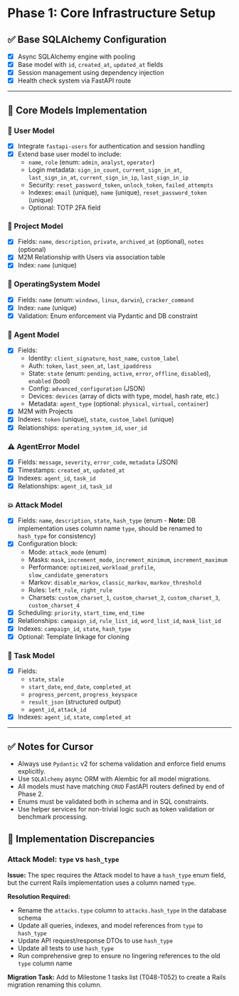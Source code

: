 # Phase 1: Core Infrastructure Setup

## ✅ Base SQLAlchemy Configuration

- [x] Async SQLAlchemy engine with pooling
- [x] Base model with `id`, `created_at`, `updated_at` fields
- [x] Session management using dependency injection
- [x] Health check system via FastAPI route

---

## 🧩 Core Models Implementation

### 👤 User Model

- [x] Integrate `fastapi-users` for authentication and session handling
- [x] Extend base user model to include:
  - `name`, `role` (enum: `admin`, `analyst`, `operator`)
  - Login metadata: `sign_in_count`, `current_sign_in_at`, `last_sign_in_at`, `current_sign_in_ip`, `last_sign_in_ip`
  - Security: `reset_password_token`, `unlock_token`, `failed_attempts`
  - Indexes: `email` (unique), `name` (unique), `reset_password_token` (unique)
  - Optional: TOTP 2FA field

### 📁 Project Model

- [x] Fields: `name`, `description`, `private`, `archived_at` (optional), `notes` (optional)
- [x] M2M Relationship with Users via association table
- [x] Index: `name` (unique)

### 🧠 OperatingSystem Model

- [x] Fields: `name` (enum: `windows`, `linux`, `darwin`), `cracker_command`
- [x] Index: `name` (unique)
- [x] Validation: Enum enforcement via Pydantic and DB constraint

### 🤖 Agent Model

- [x] Fields:
  - Identity: `client_signature`, `host_name`, `custom_label`
  - Auth: `token`, `last_seen_at`, `last_ipaddress`
  - State: `state` (enum: `pending`, `active`, `error`, `offline`, `disabled`), `enabled` (bool)
  - Config: `advanced_configuration` (JSON)
  - Devices: `devices` (array of dicts with type, model, hash rate, etc.)
  - Metadata: `agent_type` (optional: `physical`, `virtual`, `container`)
- [x] M2M with Projects
- [x] Indexes: `token` (unique), `state`, `custom_label` (unique)
- [x] Relationships: `operating_system_id`, `user_id`

### ⚠️ AgentError Model

- [x] Fields: `message`, `severity`, `error_code`, `metadata` (JSON)
- [x] Timestamps: `created_at`, `updated_at`
- [x] Indexes: `agent_id`, `task_id`
- [x] Relationships: `agent_id`, `task_id`

### 💥 Attack Model

- [x] Fields: `name`, `description`, `state`, `hash_type` (enum - **Note:** DB implementation uses column name `type`, should be renamed to `hash_type` for consistency)
- [x] Configuration block:
  - Mode: `attack_mode` (enum)
  - Masks: `mask`, `increment_mode`, `increment_minimum`, `increment_maximum`
  - Performance: `optimized`, `workload_profile`, `slow_candidate_generators`
  - Markov: `disable_markov`, `classic_markov`, `markov_threshold`
  - Rules: `left_rule`, `right_rule`
  - Charsets: `custom_charset_1`, `custom_charset_2`, `custom_charset_3`, `custom_charset_4`
- [x] Scheduling: `priority`, `start_time`, `end_time`
- [x] Relationships: `campaign_id`, `rule_list_id`, `word_list_id`, `mask_list_id`
- [x] Indexes: `campaign_id`, `state`, `hash_type`
- [x] Optional: Template linkage for cloning

### 🧾 Task Model

- [x] Fields:
  - `state`, `stale`
  - `start_date`, `end_date`, `completed_at`
  - `progress_percent`, `progress_keyspace`
  - `result_json` (structured output)
  - `agent_id`, `attack_id`
- [x] Indexes: `agent_id`, `state`, `completed_at`

---

## ✅ Notes for Cursor

- Always use `Pydantic` v2 for schema validation and enforce field enums explicitly.
- Use `SQLAlchemy` async ORM with Alembic for all model migrations.
- All models must have matching `CRUD` FastAPI routers defined by end of Phase 2.
- Enums must be validated both in schema and in SQL constraints.
- Use helper services for non-trivial logic such as token validation or benchmark processing.

## 🔧 Implementation Discrepancies

### Attack Model: `type` vs `hash_type`

**Issue:** The spec requires the Attack model to have a `hash_type` enum field, but the current Rails implementation uses a column named `type`.

**Resolution Required:**

- Rename the `attacks.type` column to `attacks.hash_type` in the database schema
- Update all queries, indexes, and model references from `type` to `hash_type`
- Update API request/response DTOs to use `hash_type`
- Update all tests to use `hash_type`
- Run comprehensive grep to ensure no lingering references to the old `type` column name

**Migration Task:** Add to Milestone 1 tasks list (T048-T052) to create a Rails migration renaming this column.
